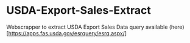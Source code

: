 # USDA-Export-Sales-Extract
Webscrapper to extract USDA Export Sales Data query available (here) [https://apps.fas.usda.gov/esrquery/esrq.aspx/]
